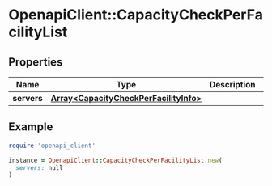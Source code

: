 # OpenapiClient::CapacityCheckPerFacilityList

## Properties

| Name | Type | Description | Notes |
| ---- | ---- | ----------- | ----- |
| **servers** | [**Array&lt;CapacityCheckPerFacilityInfo&gt;**](CapacityCheckPerFacilityInfo.md) |  | [optional] |

## Example

```ruby
require 'openapi_client'

instance = OpenapiClient::CapacityCheckPerFacilityList.new(
  servers: null
)
```

